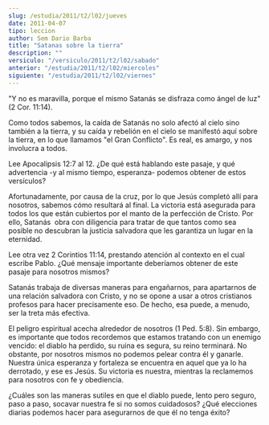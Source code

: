 ```yaml
---
slug: /estudia/2011/t2/l02/jueves
date: 2011-04-07
tipo: leccion
author: Sem Dario Barba
title: "Satanas sobre la tierra"
description: ""
versiculo: "/versiculo/2011/t2/l02/sabado"
anterior: "/estudia/2011/t2/l02/miercoles"
siguiente: "/estudia/2011/t2/l02/viernes"
---
```


"Y no es maravilla, porque el mismo Satanás se disfraza como ángel de luz" (2 Cor. 11:14).

Como todos sabemos, la caída de Satanás no solo afectó al cielo sino también a la tierra, y su caída y rebelión en el cielo se manifestó aquí sobre la tierra, en lo que llamamos "el Gran Conflicto". Es real, es amargo, y nos involucra a todos.

Lee Apocalipsis 12:7 al 12. ¿De qué está hablando este pasaje, y qué advertencia -y al mismo tiempo, esperanza- podemos obtener de estos versículos?

Afortunadamente, por causa de la cruz, por lo que Jesús completó allí para nosotros, sabemos cómo resultará al final. La victoria está asegurada para todos los que están cubiertos por el manto de la perfección de Cristo. Por ello, Satanás  obra con diligencia para tratar de que tantos como sea posible no descubran la justicia salvadora que les garantiza un lugar en la eternidad.

Lee otra vez 2 Corintios 11:14, prestando atención al contexto en el cual escribe Pablo. ¿Qué mensaje importante deberíamos obtener de este pasaje para nosotros mismos?

Satanás trabaja de diversas maneras para engañarnos, para apartarnos de una relación salvadora con Cristo, y no se opone a usar a otros cristianos profesos para hacer precisamente eso. De hecho, esa puede, a menudo, ser la treta más efectiva.

El peligro espiritual acecha alrededor de nosotros (1 Ped. 5:8). Sin embargo, es importante que todos recordemos que estamos tratando con un enemigo vencido: el diablo ha perdido, su ruina es segura, su reino terminará. No obstante, por nosotros mismos no podemos pelear contra él y ganarle. Nuestra única esperanza y fortaleza se encuentra en aquel que ya lo ha derrotado, y ese es Jesús. Su victoria es nuestra, mientras la reclamemos para nosotros con fe y obediencia.

¿Cuáles son las maneras sutiles en que el diablo puede, lento pero seguro, paso a paso, socavar nuestra fe si no somos cuidadosos? ¿Qué elecciones diarias podemos hacer para asegurarnos de que él no tenga éxito?
